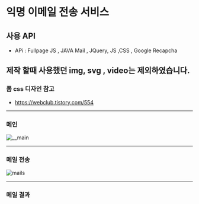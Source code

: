 # 익명 이메일 전송 서비스

## 사용 API 
 - APi : Fullpage JS , JAVA Mail , JQuery, JS ,CSS , Google Recapcha
 
## 제작 할때 사용했던 img, svg , video는 제외하였습니다.


### 폼 css 디자인 참고 
 - https://webclub.tistory.com/554

---
### 메인 
![__main](https://user-images.githubusercontent.com/54566087/100647542-07d40580-3383-11eb-9e08-aac9f4e28421.gif)

---
### 메일 전송
![mails](https://user-images.githubusercontent.com/54566087/100647194-7c5a7480-3382-11eb-9768-492942938175.gif)

---
### 메일 결과 



